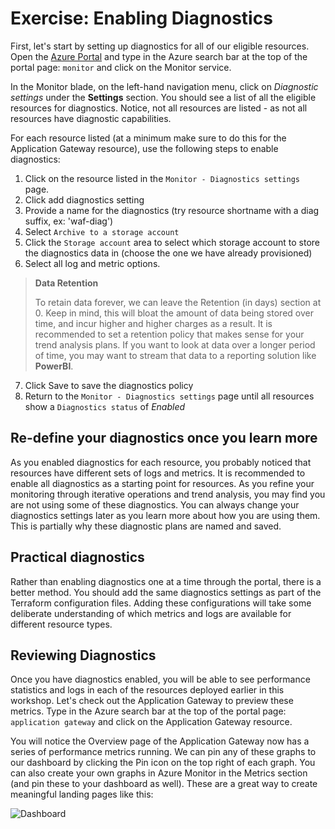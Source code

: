 # Exercise: Enabling Diagnostics

First, let's start by setting up diagnostics for all of our eligible resources. Open the [Azure Portal](https://portal.azure.com) and type in the Azure search bar at the top of the portal page: `monitor` and click on the Monitor service.

In the Monitor blade, on the left-hand navigation menu, click on *Diagnostic settings* under the **Settings** section. You should see a list of all the eligible resources for diagnostics. Notice, not all resources are listed - as not all resources have diagnostic capabilities.

For each resource listed (at a minimum make sure to do this for the Application Gateway resource), use the following steps to enable diagnostics:

1. Click on the resource listed in the `Monitor - Diagnostics settings` page.
2. Click add diagnostics setting
3. Provide a name for the diagnostics (try resource shortname with a diag suffix, ex: 'waf-diag')
4. Select `Archive to a storage account`
5. Click the `Storage account` area to select which storage account to store the diagnostics data in (choose the one we have already provisioned)
6. Select all log and metric options.

>**Data Retention**
>
>To retain data forever, we can leave the Retention (in days) section at 0. Keep in mind, this will bloat the amount of data being stored over time, and incur higher and higher charges as a result. It is recommended to set a retention policy that makes sense for your trend analysis plans. If you want to look at data over a longer period of time, you may want to stream that data to a reporting solution like **PowerBI**.

7. Click Save to save the diagnostics policy
8. Return to the `Monitor - Diagnostics settings` page until all resources show a `Diagnostics status` of *Enabled*

## Re-define your diagnostics once you learn more

As you enabled diagnostics for each resource, you probably noticed that resources have different sets of logs and metrics. It is recommended to enable all diagnostics as a starting point for resources. As you refine your monitoring through iterative operations and trend analysis, you may find you are not using some of these diagnostics. You can always change your diagnostics settings later as you learn more about how you are using them. This is partially why these diagnostic plans are named and saved.

## Practical diagnostics

Rather than enabling diagnostics one at a time through the portal, there is a better method. You should add the same diagnostics settings as part of the Terraform configuration files. Adding these configurations will take some deliberate understanding of which metrics and logs are available for different resource types.

## Reviewing Diagnostics

Once you have diagnostics enabled, you will be able to see performance statistics and logs in each of the resources deployed earlier in this workshop. Let's check out the Application Gateway to preview these metrics. Type in the Azure search bar at the top of the portal page: `application gateway` and click on the Application Gateway resource.

You will notice the Overview page of the Application Gateway now has a series of performance metrics running. We can pin any of these graphs to our dashboard by clicking the Pin icon on the top right of each graph. You can also create your own graphs in Azure Monitor in the Metrics section (and pin these to your dashboard as well). These are a great way to create meaningful landing pages like this:

![Dashboard](\.attachments\images\Monitoring-your-Infrastructure\dashboard.png)